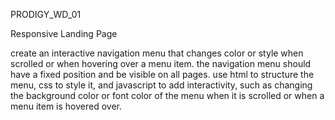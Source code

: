 PRODIGY_WD_01

Responsive Landing Page

create an interactive navigation menu that changes color or style when scrolled or when hovering over a menu item. the navigation menu should have a fixed position and be visible on all pages. use html to structure the menu, css to style it, and javascript to add interactivity, such as changing the background color or font color of the menu when it is scrolled or when a menu item is hovered over.